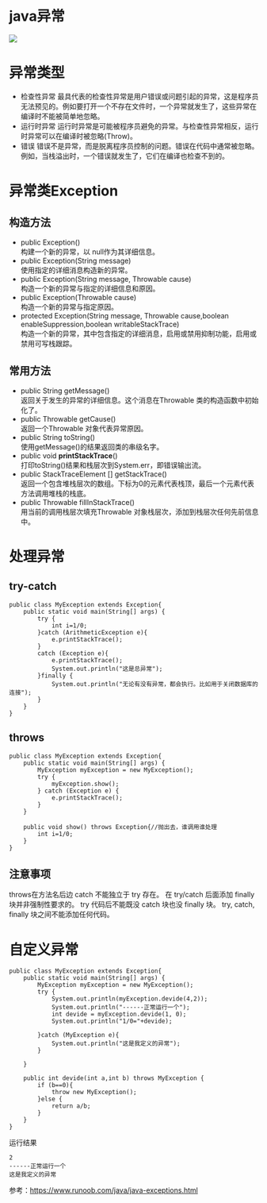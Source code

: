 # java异常


![](/mypng/2.png)

# 异常类型
 - 检查性异常
最具代表的检查性异常是用户错误或问题引起的异常，这是程序员无法预见的。例如要打开一个不存在文件时，一个异常就发生了，这些异常在编译时不能被简单地忽略。
 - 运行时异常
运行时异常是可能被程序员避免的异常。与检查性异常相反，运行时异常可以在编译时被忽略(Throw)。
 - 错误
错误不是异常，而是脱离程序员控制的问题。错误在代码中通常被忽略。例如，当栈溢出时，一个错误就发生了，它们在编译也检查不到的。

# 异常类Exception
## 构造方法
 - public Exception()  
构建一个新的异常，以 null作为其详细信息。 
 - public Exception(String message)  
使用指定的详细消息构造新的异常。 
 - public Exception(String message, Throwable cause)  
构造一个新的异常与指定的详细信息和原因。
 - public Exception(Throwable cause)  
构造一个新的异常与指定原因。
 - protected Exception(String message, Throwable cause,boolean enableSuppression,boolean writableStackTrace)  
构造一个新的异常，其中包含指定的详细消息，启用或禁用抑制功能，启用或禁用可写栈跟踪。

## 常用方法
 - public String getMessage()  
返回关于发生的异常的详细信息。这个消息在Throwable 类的构造函数中初始化了。
 - public Throwable getCause()  
返回一个Throwable 对象代表异常原因。
 - public String toString()  
使用getMessage()的结果返回类的串级名字。
 - public void **printStackTrace**()  
打印toString()结果和栈层次到System.err，即错误输出流。
 - public StackTraceElement [] getStackTrace()  
返回一个包含堆栈层次的数组。下标为0的元素代表栈顶，最后一个元素代表方法调用堆栈的栈底。
 - public Throwable fillInStackTrace()  
用当前的调用栈层次填充Throwable 对象栈层次，添加到栈层次任何先前信息中。

# 处理异常
## try-catch
```
public class MyException extends Exception{
    public static void main(String[] args) {
        try {
            int i=1/0;
        }catch (ArithmeticException e){
            e.printStackTrace();
        }
        catch (Exception e){
            e.printStackTrace();
            System.out.println("这是总异常");
        }finally {
            System.out.println("无论有没有异常，都会执行。比如用于关闭数据库的连接");
        }
    }
}

```
## throws
```
public class MyException extends Exception{
    public static void main(String[] args) {
        MyException myException = new MyException();
        try {
            myException.show();
        } catch (Exception e) {
            e.printStackTrace();
        }
    }

    public void show() throws Exception{//抛出去，谁调用谁处理
        int i=1/0;
    }
}
```
## 注意事项
throws在方法名后边
catch 不能独立于 try 存在。
在 try/catch 后面添加 finally 块并非强制性要求的。
try 代码后不能既没 catch 块也没 finally 块。
try, catch, finally 块之间不能添加任何代码。

# 自定义异常
```
public class MyException extends Exception{
    public static void main(String[] args) {
        MyException myException = new MyException();
        try {
            System.out.println(myException.devide(4,2));
            System.out.println("------正常运行一个");
            int devide = myException.devide(1, 0);
            System.out.println("1/0="+devide);

        }catch (MyException e){
            System.out.println("这是我定义的异常");
        }

    }

    public int devide(int a,int b) throws MyException {
        if (b==0){
            throw new MyException();
        }else {
            return a/b;
        }
    }
}
```
运行结果
```
2
------正常运行一个
这是我定义的异常
```

参考：https://www.runoob.com/java/java-exceptions.html
